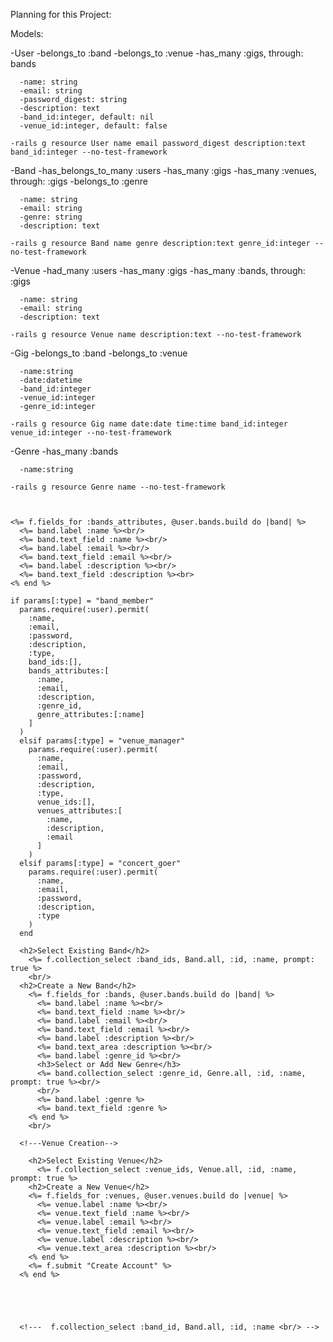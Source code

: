Planning for this Project:

Models:

  -User
    -belongs_to :band
    -belongs_to :venue
    -has_many :gigs, through: bands

      -name: string
      -email: string
      -password_digest: string
      -description: text
      -band_id:integer, default: nil
      -venue_id:integer, default: false

    -rails g resource User name email password_digest description:text band_id:integer --no-test-framework


  -Band
    -has_belongs_to_many :users
    -has_many :gigs
    -has_many :venues, through: :gigs
    -belongs_to :genre

      -name: string
      -email: string
      -genre: string
      -description: text

    -rails g resource Band name genre description:text genre_id:integer --no-test-framework


  -Venue
    -had_many :users
    -has_many :gigs
    -has_many :bands, through: :gigs

      -name: string
      -email: string
      -description: text

    -rails g resource Venue name description:text --no-test-framework


  -Gig
    -belongs_to :band
    -belongs_to :venue

      -name:string
      -date:datetime
      -band_id:integer
      -venue_id:integer
      -genre_id:integer

    -rails g resource Gig name date:date time:time band_id:integer venue_id:integer --no-test-framework

  -Genre
    -has_many :bands

      -name:string

    -rails g resource Genre name --no-test-framework



    <%= f.fields_for :bands_attributes, @user.bands.build do |band| %>
      <%= band.label :name %><br/>
      <%= band.text_field :name %><br/>
      <%= band.label :email %><br/>
      <%= band.text_field :email %><br/>
      <%= band.label :description %><br/>
      <%= band.text_field :description %><br>
    <% end %>

    if params[:type] = "band_member"
      params.require(:user).permit(
        :name,
        :email,
        :password,
        :description,
        :type,
        band_ids:[],
        bands_attributes:[
          :name,
          :email,
          :description,
          :genre_id,
          genre_attributes:[:name]
        ]
      )
      elsif params[:type] = "venue_manager"
        params.require(:user).permit(
          :name,
          :email,
          :password,
          :description,
          :type,
          venue_ids:[],
          venues_attributes:[
            :name,
            :description,
            :email
          ]
        )
      elsif params[:type] = "concert_goer"
        params.require(:user).permit(
          :name,
          :email,
          :password,
          :description,
          :type
        )
      end

      <h2>Select Existing Band</h2>
        <%= f.collection_select :band_ids, Band.all, :id, :name, prompt: true %>
        <br/>
      <h2>Create a New Band</h2>
        <%= f.fields_for :bands, @user.bands.build do |band| %>
          <%= band.label :name %><br/>
          <%= band.text_field :name %><br/>
          <%= band.label :email %><br/>
          <%= band.text_field :email %><br/>
          <%= band.label :description %><br/>
          <%= band.text_area :description %><br/>
          <%= band.label :genre_id %><br/>
          <h3>Select or Add New Genre</h3>
          <%= band.collection_select :genre_id, Genre.all, :id, :name, prompt: true %><br/>
          <br/>
          <%= band.label :genre %>
          <%= band.text_field :genre %>
        <% end %>
        <br/>

      <!---Venue Creation-->

        <h2>Select Existing Venue</h2>
          <%= f.collection_select :venue_ids, Venue.all, :id, :name, prompt: true %>
        <h2>Create a New Venue</h2>
        <%= f.fields_for :venues, @user.venues.build do |venue| %>
          <%= venue.label :name %><br/>
          <%= venue.text_field :name %><br/>
          <%= venue.label :email %><br/>
          <%= venue.text_field :email %><br/>
          <%= venue.label :description %><br/>
          <%= venue.text_area :description %><br/>
        <% end %>
        <%= f.submit "Create Account" %>
      <% end %>





      <!---  f.collection_select :band_id, Band.all, :id, :name <br/> -->
